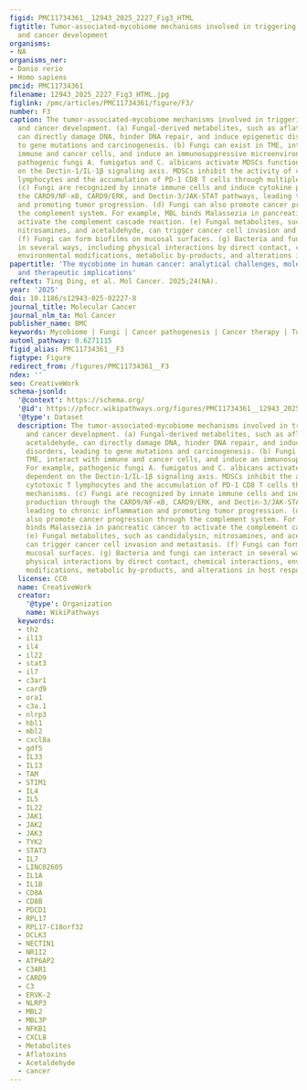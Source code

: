 ```yaml
---
figid: PMC11734361__12943_2025_2227_Fig3_HTML
figtitle: Tumor-associated-mycobiome mechanisms involved in triggering oncogenesis
  and cancer development
organisms:
- NA
organisms_ner:
- Danio rerio
- Homo sapiens
pmcid: PMC11734361
filename: 12943_2025_2227_Fig3_HTML.jpg
figlink: /pmc/articles/PMC11734361/figure/F3/
number: F3
caption: The tumor-associated-mycobiome mechanisms involved in triggering oncogenesis
  and cancer development. (a) Fungal-derived metabolites, such as aflatoxins and acetaldehyde,
  can directly damage DNA, hinder DNA repair, and induce epigenetic disorders, leading
  to gene mutations and carcinogenesis. (b) Fungi can exist in TME, interact with
  immune and cancer cells, and induce an immunosuppressive microenvironment. For example,
  pathogenic fungi A. fumigatus and C. albicans activate MDSCs function dependent
  on the Dectin-1/IL-1β signaling axis. MDSCs inhibit the activity of cytotoxic T
  lymphocytes and the accumulation of PD-1 CD8 T cells through multiple mechanisms.
  (c) Fungi are recognized by innate immune cells and induce cytokine production through
  the CARD9/NF-κB, CARD9/ERK, and Dectin-3/JAK-STAT pathways, leading to chronic inflammation
  and promoting tumor progression. (d) Fungi can also promote cancer progression through
  the complement system. For example, MBL binds Malassezia in pancreatic cancer to
  activate the complement cascade reaction. (e) Fungal metabolites, such as candidalysin,
  nitrosamines, and acetaldehyde, can trigger cancer cell invasion and metastasis.
  (f) Fungi can form biofilms on mucosal surfaces. (g) Bacteria and fungi can interact
  in several ways, including physical interactions by direct contact, chemical interactions,
  environmental modifications, metabolic by-products, and alterations in host responses
papertitle: 'The mycobiome in human cancer: analytical challenges, molecular mechanisms,
  and therapeutic implications'
reftext: Ting Ding, et al. Mol Cancer. 2025;24(NA).
year: '2025'
doi: 10.1186/s12943-025-02227-8
journal_title: Molecular Cancer
journal_nlm_ta: Mol Cancer
publisher_name: BMC
keywords: Mycobiome | Fungi | Cancer pathogenesis | Cancer therapy | Tumor immunology
automl_pathway: 0.6271115
figid_alias: PMC11734361__F3
figtype: Figure
redirect_from: /figures/PMC11734361__F3
ndex: ''
seo: CreativeWork
schema-jsonld:
  '@context': https://schema.org/
  '@id': https://pfocr.wikipathways.org/figures/PMC11734361__12943_2025_2227_Fig3_HTML.html
  '@type': Dataset
  description: The tumor-associated-mycobiome mechanisms involved in triggering oncogenesis
    and cancer development. (a) Fungal-derived metabolites, such as aflatoxins and
    acetaldehyde, can directly damage DNA, hinder DNA repair, and induce epigenetic
    disorders, leading to gene mutations and carcinogenesis. (b) Fungi can exist in
    TME, interact with immune and cancer cells, and induce an immunosuppressive microenvironment.
    For example, pathogenic fungi A. fumigatus and C. albicans activate MDSCs function
    dependent on the Dectin-1/IL-1β signaling axis. MDSCs inhibit the activity of
    cytotoxic T lymphocytes and the accumulation of PD-1 CD8 T cells through multiple
    mechanisms. (c) Fungi are recognized by innate immune cells and induce cytokine
    production through the CARD9/NF-κB, CARD9/ERK, and Dectin-3/JAK-STAT pathways,
    leading to chronic inflammation and promoting tumor progression. (d) Fungi can
    also promote cancer progression through the complement system. For example, MBL
    binds Malassezia in pancreatic cancer to activate the complement cascade reaction.
    (e) Fungal metabolites, such as candidalysin, nitrosamines, and acetaldehyde,
    can trigger cancer cell invasion and metastasis. (f) Fungi can form biofilms on
    mucosal surfaces. (g) Bacteria and fungi can interact in several ways, including
    physical interactions by direct contact, chemical interactions, environmental
    modifications, metabolic by-products, and alterations in host responses
  license: CC0
  name: CreativeWork
  creator:
    '@type': Organization
    name: WikiPathways
  keywords:
  - th2
  - il13
  - il4
  - il22
  - stat3
  - il7
  - c3ar1
  - card9
  - ora1
  - c3a.1
  - nlrp3
  - hbl1
  - mbl2
  - cxcl8a
  - gdf5
  - IL33
  - IL13
  - TAM
  - STIM1
  - IL4
  - IL5
  - IL22
  - JAK1
  - JAK2
  - JAK3
  - TYK2
  - STAT3
  - IL7
  - LINC02605
  - IL1A
  - IL1B
  - CD8A
  - CD8B
  - PDCD1
  - RPL17
  - RPL17-C18orf32
  - DCLK3
  - NECTIN1
  - NR1I2
  - ATP6AP2
  - C3AR1
  - CARD9
  - C3
  - ERVK-2
  - NLRP3
  - MBL2
  - MBL3P
  - NFKB1
  - CXCL8
  - Metabolites
  - Aflatoxins
  - Acetaldehyde
  - cancer
---
```


